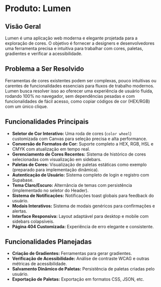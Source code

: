 # Produto: Lumen

## Visão Geral

Lumen é uma aplicação web moderna e elegante projetada para a exploração de cores. O objetivo é fornecer a designers e desenvolvedores uma ferramenta precisa e intuitiva para trabalhar com cores, paletas, gradientes e verificar a acessibilidade.

## Problema a Ser Resolvido

Ferramentas de cores existentes podem ser complexas, pouco intuitivas ou carentes de funcionalidades essenciais para fluxos de trabalho modernos. Lumen busca resolver isso ao oferecer uma experiência de usuário fluida, rodando 100% no navegador, sem dependências pesadas e com funcionalidades de fácil acesso, como copiar códigos de cor (HEX/RGB) com um único clique.

## Funcionalidades Principais

*   **Seletor de Cor Interativo:** Uma roda de cores (`color wheel`) customizada com Canvas para seleção precisa e alta performance.
*   **Conversão de Formatos de Cor:** Suporte completo a HEX, RGB, HSL e CMYK com atualização em tempo real.
*   **Gerenciamento de Cores Recentes:** Sistema de histórico de cores selecionadas com visualização em sidebars.
*   **Paletas de Cores:** Visualização de paletas estáticas como exemplo (preparado para implementação dinâmica).
*   **Autenticação de Usuário:** Sistema completo de login e registro com Supabase.
*   **Tema Claro/Escuro:** Alternância de temas com persistência (implementado no seletor do Header).
*   **Sistema de Notificações:** Notificações toast globais para feedback do usuário.
*   **Modais Interativos:** Sistema de modais genéricos para confirmações e alertas.
*   **Interface Responsiva:** Layout adaptável para desktop e mobile com sidebars colapsíveis.
*   **Página 404 Customizada:** Experiência de erro elegante e consistente.

## Funcionalidades Planejadas

*   **Criação de Gradientes:** Ferramentas para gerar gradientes.
*   **Verificação de Acessibilidade:** Análise de contraste WCAG e outras métricas de acessibilidade.
*   **Salvamento Dinâmico de Paletas:** Persistência de paletas criadas pelo usuário.
*   **Exportação de Paletas:** Exportação em formatos CSS, JSON, etc.